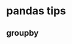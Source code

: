 # pandas tips

## groupby

<script src="https://gist.github.com/tubone24/2a8356d58e80efa086f17c394e2e5f1f.js"></script>
